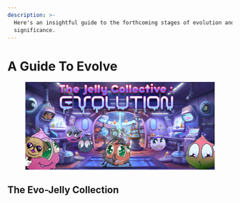 ```yaml
---
description: >-
  Here's an insightful guide to the forthcoming stages of evolution and their
  significance.
---
```


# A Guide To Evolve



<figure><img src="../.gitbook/assets/evobanner.jpg" alt=""><figcaption></figcaption></figure>

## The Evo-Jelly Collection&#x20;

